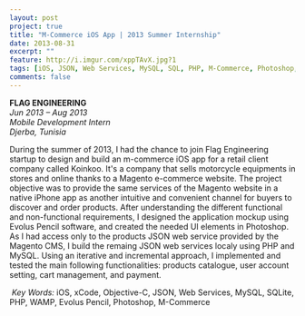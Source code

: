 ```yaml
---
layout: post
project: true
title: "M-Commerce iOS App | 2013 Summer Internship"
date: 2013-08-31
excerpt: ""
feature: http://i.imgur.com/xppTAvX.jpg?1
tags: [iOS, JSON, Web Services, MySQL, SQL, PHP, M-Commerce, Photoshop, Mobile]
comments: false
---
```


<a href="http://flag-engineering.com" target="_blank" style="text-decoration:none">__FLAG ENGINEERING__ </a><br/>
*Jun 2013 – Aug 2013*<br/>
*Mobile Development Intern*<br/>
*Djerba, Tunisia*<br/>

During the summer of 2013, I had the chance to join Flag Engineering startup to design and build an m-commerce iOS app for a retail client company called Koinkoo. It's a company that sells motorcycle equipments in stores and online thanks to a Magento e-commerce website. The project objective was to provide the same services of the Magento website in a native iPhone app as another intuitive and convenient channel for buyers to discover and order products. After understanding the different functional and non-functional requirements, I designed the application mockup using Evolus Pencil software, and created the needed UI elements in Photoshop. As I had access only to the products JSON web service provided by the Magento CMS, I build the remaing JSON web services localy using PHP and MySQL. Using an iterative and incremental approach, I implemented and tested the main following functionalities: products catalogue, user account setting, cart management, and payment.<br/>

<i class="fa fa-key" aria-hidden="true"></i>&nbsp;*Key Words:* iOS, xCode, Objective-C, JSON, Web Services, MySQL, SQLite, PHP, WAMP, Evolus Pencil, Photoshop, M-Commerce<br/>





